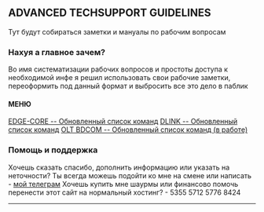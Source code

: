 ## ADVANCED TECHSUPPORT GUIDELINES

Тут будут собираться заметки и мануалы по рабочим вопросам

### Нахуя а главное зачем?

Во имя систематизации рабочих вопросов и простоты доступа к необходимой инфе я решил использовать свои рабочие заметки, переоформить под данный формат и выбросить все это дело в паблик

#### МЕНЮ
[EDGE-CORE -- Обновленный список команд](http://ats.arkk4.com/cli-edge-core)
[DLINK -- Обновленный список команд](http://ats.arkk4.com/cli-dlink)
[OLT BDCOM -- Обновленный список команд (в работе)](http://ats.arkk4.com/cli-bdcom)


### Помощь и поддержка

Хочешь сказать спасибо, дополнить информацию или указать на неточности? Ты всегда можешь подойти ко мне на смене или написать - [мой телеграм](https://t.me/tme3arkk4)
Хочешь купить мне шаурмы или финансово помочь перенести этот сайт на нормальный хостинг? - 5355 5712 5776 8424

---
